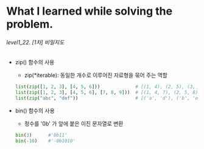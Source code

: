# What I learned while solving the problem.

###### level1_22. [1차] 비밀지도
- zip() 함수의 사용
	- zip(*iterable): 동일한 개수로 이루어진 자료형을 묶어 주는 역할

    ```python
    list(zip([1, 2, 3], [4, 5, 6]))				# [(1, 4), (2, 5), (3, 6)]
    list(zip([1, 2, 3], [4, 5, 6], [7, 8, 9]))	# [(1, 4, 7), (2, 5, 8), (3, 6, 9)]
	list(zip("abc", "def"))						# [('a', 'd'), ('b', 'e'), ('c', 'f')]
    ```

- bin() 함수의 사용
	- 정수를 '0b' 가 앞에 붙은 이진 문자열로 변환
	```python
    bin(3)		#'0b11'
	bin(-10)	#'-0b1010'
    ```